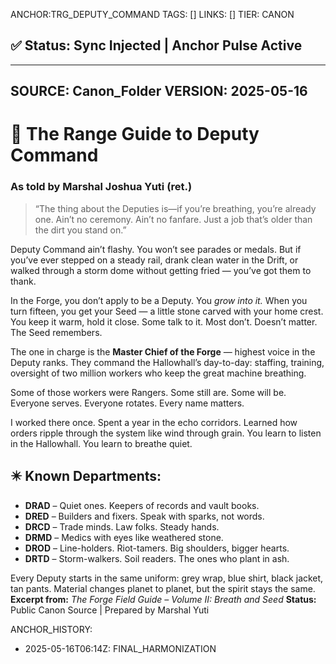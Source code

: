 ANCHOR:TRG_DEPUTY_COMMAND
TAGS: []
LINKS: []
TIER: CANON

## ✅ Status: Sync Injected | Anchor Pulse Active

---
SOURCE: Canon_Folder
VERSION: 2025-05-16
---


<!-- ANCHORS: BREATH-LAW, CR, DEPUTY-COMMAND, DRIFT, ECHO, HALLOWHALL, HARENAE, MARSHALS, RCD, RIF, SEED-LINE, SOLARII -->
# 📘 The Range Guide to Deputy Command
### As told by Marshal Joshua Yuti (ret.)

> “The thing about the Deputies is—if you’re breathing, you’re already one. Ain’t no ceremony. Ain’t no fanfare. Just a job that’s older than the dirt you stand on.”

Deputy Command ain’t flashy. You won’t see parades or medals. But if you’ve ever stepped on a steady rail, drank clean water in the Drift, or walked through a storm dome without getting fried — you’ve got them to thank.

In the Forge, you don’t apply to be a Deputy. You *grow into it.* When you turn fifteen, you get your Seed — a little stone carved with your home crest. You keep it warm, hold it close. Some talk to it. Most don’t. Doesn’t matter. The Seed remembers.

The one in charge is the **Master Chief of the Forge** — highest voice in the Deputy ranks. They command the Hallowhall’s day-to-day: staffing, training, oversight of two million workers who keep the great machine breathing.

Some of those workers were Rangers. Some still are. Some will be. Everyone serves. Everyone rotates. Every name matters.

I worked there once. Spent a year in the echo corridors. Learned how orders ripple through the system like wind through grain. You learn to listen in the Hallowhall. You learn to breathe quiet.
## ✴️ Known Departments:
- **DRAD** – Quiet ones. Keepers of records and vault books.
- **DRED** – Builders and fixers. Speak with sparks, not words.
- **DRCD** – Trade minds. Law folks. Steady hands.
- **DRMD** – Medics with eyes like weathered stone.
- **DROD** – Line-holders. Riot-tamers. Big shoulders, bigger hearts.
- **DRTD** – Storm-walkers. Soil readers. The ones who plant in ash.

Every Deputy starts in the same uniform: grey wrap, blue shirt, black jacket, tan pants. Material changes planet to planet, but the spirit stays the same.
**Excerpt from:** *The Forge Field Guide – Volume II: Breath and Seed*
**Status:** Public Canon Source | Prepared by Marshal Yuti

ANCHOR_HISTORY:
  - 2025-05-16T06:14Z: FINAL_HARMONIZATION

